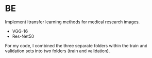 # BE

Implement ltransfer learning methods for medical research images.
- VGG-16
- Res-Net50

For my code, I combined the three separate folders within the train and validation sets into two folders (train and validation).
